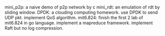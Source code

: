mini_p2p: a naive demo of p2p network by c
mini_rdt: an emulation of rdt by sliding window.
DPDK: a clouding computing homework. use DPDK to send UDP pkt. implement QoS algorithm.
mit6.824: finish the first 2 lab of mit6.824 in go language. implement a mapreduce framework. implement Raft but no log compression.